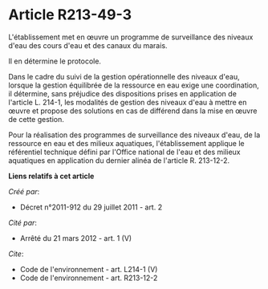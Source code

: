 # Article R213-49-3

L'établissement met en œuvre un programme de surveillance des niveaux d'eau des cours d'eau et des canaux du marais.

Il en détermine le protocole.

Dans le cadre du suivi de la gestion opérationnelle des niveaux d'eau, lorsque la gestion équilibrée de la ressource en eau
exige une coordination, il détermine, sans préjudice des dispositions prises en application de l'article L. 214-1, les
modalités de gestion des niveaux d'eau à mettre en œuvre et propose des solutions en cas de différend dans la mise en œuvre
de cette gestion.

Pour la réalisation des programmes de surveillance des niveaux d'eau, de la ressource en eau et des milieux aquatiques,
l'établissement applique le référentiel technique défini par l'Office national de l'eau et des milieux aquatiques en
application du dernier alinéa de l'article R. 213-12-2.

**Liens relatifs à cet article**

_Créé par_:

  - Décret n°2011-912 du 29 juillet 2011 - art. 2

_Cité par_:

  - Arrêté du 21 mars 2012 - art. 1 (V)

_Cite_:

  - Code de l'environnement - art. L214-1 (V)
  - Code de l'environnement - art. R213-12-2
